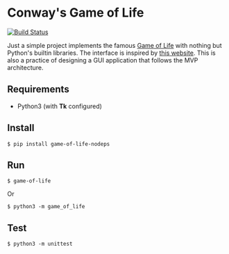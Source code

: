 # Conway's Game of Life

[![Build Status](https://travis-ci.com/johnliu55tw/game-of-life.svg?branch=master)](https://travis-ci.com/johnliu55tw/game-of-life)

Just a simple project implements the famous
[Game of Life](https://en.wikipedia.org/wiki/Conway%27s_Game_of_Life)
with nothing but Python's builtin libraries. The interface is inspired
by [this website](https://bitstorm.org/gameoflife/). This is also a practice
of designing a GUI application that follows the MVP architecture.

## Requirements

* Python3 (with **Tk** configured)

## Install

```
$ pip install game-of-life-nodeps
```

## Run

```
$ game-of-life
```

Or

```
$ python3 -m game_of_life
```

## Test

```
$ python3 -m unittest
```
